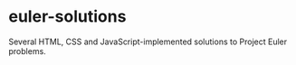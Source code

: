 # euler-solutions
Several HTML, CSS and JavaScript-implemented solutions to Project Euler problems.
